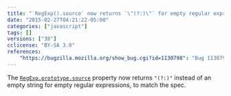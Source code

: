 ```yaml
---
title: "`RegExp().source` now returns `\"(?:)\"` for empty regular expressions"
date: "2015-02-27T04:21:22-05:00"
categories: ["javascript"]
tags: []
versions: ["38"]
cclicense: "BY-SA 3.0"
references:
    "https://bugzilla.mozilla.org/show_bug.cgi?id=1130798": "Bug 1130798 – new RegExp().source should return \"(?:)\""
---
```

The [`RegExp.prototype.source`](https://developer.mozilla.org/en-US/docs/Web/JavaScript/Reference/Global_Objects/RegExp/source) property now returns `"(?:)"` instead of an empty string for empty regular expressions, to match the spec.
